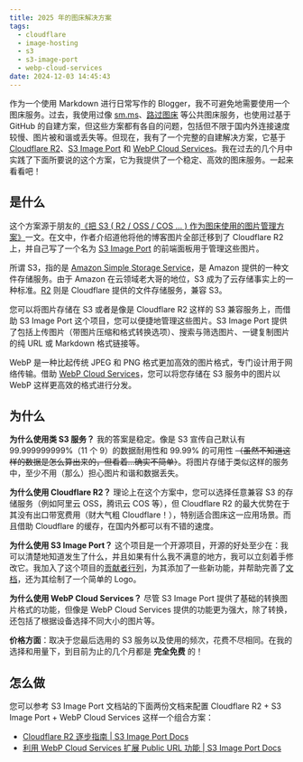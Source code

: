 ```yaml
---
title: 2025 年的图床解决方案
tags:
  - cloudflare
  - image-hosting
  - s3
  - s3-image-port
  - webp-cloud-services
date: 2024-12-03 14:45:43
---
```


作为一个使用 Markdown 进行日常写作的 Blogger，我不可避免地需要使用一个图床服务。过去，我使用过像 [sm.ms](https://sm.ms/)、[路过图床](https://imgse.com/) 等公共图床服务，也使用过基于 GitHub 的自建方案，但这些方案都有各自的问题，包括但不限于国内外连接速度较慢、图片被和谐或丢失等。但现在，我有了一个完整的自建解决方案，它基于 [Cloudflare R2](https://www.cloudflare.com/zh-cn/developer-platform/products/r2/)、[S3 Image Port](https://iport.yfi.moe/) 和 [WebP Cloud Services](https://webp.se)。我在过去的几个月中实践了下面所要说的这个方案，它为我提供了一个稳定、高效的图床服务。一起来看看吧！

<!--more-->

## 是什么

这个方案源于朋友的[《把 S3 ( R2 / OSS / COS ... ) 作为图床使用的图片管理方案》](https://yfi.moe/post/manage-website-images)一文。在文中，作者介绍道他将他的博客图片全部迁移到了 Cloudflare R2 上，并自己写了一个名为 [S3 Image Port](https://github.com/yy4382/s3-image-port) 的前端面板用于管理这些图片。

所谓 S3，指的是 [Amazon Simple Storage Service](https://aws.amazon.com/s3/)，是 Amazon 提供的一种文件存储服务。由于 Amazon 在云领域老大哥的地位，S3 成为了云存储事实上的一种标准。[R2](https://www.cloudflare.com/zh-cn/developer-platform/products/r2/) 则是 Cloudflare 提供的文件存储服务，兼容 S3。

您可以将图片存储在 S3 或者是像是 Cloudflare R2 这样的 S3 兼容服务上，而借助 S3 Image Port 这个项目，您可以便捷地管理这些图片。S3 Image Port 提供了包括上传图片（带图片压缩和格式转换选项）、搜索与筛选图片、一键复制图片的纯 URL 或 Markdown 格式链接等。

WebP 是一种比起传统 JPEG 和 PNG 格式更加高效的图片格式，专门设计用于网络传输。借助 [WebP Cloud Services](https://webp.se)，您可以将您存储在 S3 服务中的图片以 WebP 这样更高效的格式进行分发。

## 为什么

**为什么使用类 S3 服务？** 我的答案是稳定。像是 S3 宣传自己默认有 99.999999999%（11 个 9）的数据耐用性和 99.99% 的可用性 ~~（虽然不知道这样的数据是怎么算出来的，但看着...确实不简单）~~。将图片存储于类似这样的服务中，至少不用（那么）担心图片和谐和数据丢失。

**为什么使用 Cloudflare R2？** 理论上在这个方案中，您可以选择任意兼容 S3 的存储服务（例如阿里云 OSS，腾讯云 COS 等），但 Cloudflare R2 的最大优势在于其没有出口带宽费用（财大气粗 Cloudflare！），特别适合图床这一应用场景。而且借助 Cloudflare 的缓存，在国内外都可以有不错的速度。

**为什么使用 S3 Image Port？** 这个项目是一个开源项目，开源的好处至少在：我可以清楚地知道发生了什么，并且如果有什么我不满意的地方，我可以立刻着手修改它。我加入了这个项目的[贡献者行列](https://github.com/yy4382/s3-image-port/graphs/contributors)，为其添加了一些新功能，并帮助完善了[文档](https://docs.iport.yfi.moe)，还为其绘制了一个简单的 Logo。

**为什么使用 WebP Cloud Services？** 尽管 S3 Image Port 提供了基础的转换图片格式的功能，但像是 WebP Cloud Services 提供的功能更为强大，除了转换，还包括了根据设备选择不同大小的图片等。

**价格方面**：取决于您最后选用的 S3 服务以及使用的频次，花费不尽相同。在我的选择和用量下，到目前为止的几个月都是 **完全免费** 的！

## 怎么做

您可以参考 S3 Image Port 文档站的下面两份文档来配置 Cloudflare R2 + S3 Image Port + WebP Cloud Services 这样一个组合方案：

- [Cloudflare R2 逐步指南 | S3 Image Port Docs](https://docs.iport.yfi.moe/zh/guide/for-cloudflare-r2)
- [利用 WebP Cloud Services 扩展 Public URL 功能 | S3 Image Port Docs](https://docs.iport.yfi.moe/zh/guide/use-webp-cloud-services)

